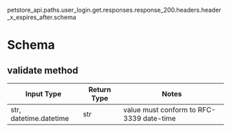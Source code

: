 petstore_api.paths.user_login.get.responses.response_200.headers.header_x_expires_after.schema
# Schema

## validate method
Input Type | Return Type | Notes
------------ | ------------- | -------------
str, datetime.datetime | str | value must conform to RFC-3339 date-time

